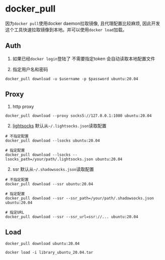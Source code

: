 # docker_pull

因为`docker pull`使用docker daemon拉取镜像, 且代理配置比较麻烦, 因此开发这个工具快速拉取镜像到本地。并可以使用`docker load`加载。

## Auth
1. 如果已经`docker login`登陆了 不需要指定token 会自动读取本地配置文件

2. 指定用户名和密码
```shell
docker_pull download -u $username -p $password ubuntu:20.04
```

## Proxy
1. http proxy
```shell
docker_pull download --proxy socks5://127.0.0.1:1080 ubuntu:20.04
```

2. [lightsocks](https://github.com/gwuhaolin/lightsocks)
默认从`~/.lightsocks.json`读取配置
```shell
# 不指定配置
docker_pull download --lsocks ubuntu:20.04

# 指定配置
docker_pull download --lsocks --lsocks_path=/your/path/.lightsocks.json ubuntu:20.04
```

2. ssr
   默认从`~/.shadowsocks.json`读取配置
```shell
# 不指定配置
docker_pull download --ssr ubuntu:20.04

# 指定配置
docker_pull download --ssr --ssr_path=/your/path/.shadowsocks.json ubuntu:20.04

# 指定URL
docker_pull download --ssr --ssr_url=ssr://... ubuntu:20.04
```

## Load
```shell
docker_pull download ubuntu:20.04

docker load -i library_ubuntu_20.04.tar
```